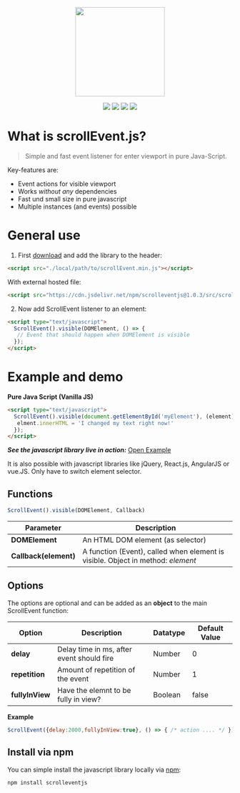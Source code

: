 <p align="center">
<img src="https://www.bit01.de/wp-content/uploads/2020/03/scrollEvent.png" height="200" />
</p>
  
<p align="center">
<img src="https://img.shields.io/github/size/bitnulleins/scrollEvent.js/src/scrollEvent.min.js?label=size%20%28minimize%29" /> <img src="https://img.shields.io/npm/v/scrolleventjs" /> <img src="https://img.shields.io/npm/dm/scrolleventjs" />  <img src="https://img.shields.io/github/issues/bitnulleins/scrollEvent.js" /> 
</p>

# What is scrollEvent.js?
> Simple and fast event listener for enter viewport in pure Java-Script.

Key-features are:
* Event actions for visible viewport
* Works *without any* dependencies
* Fast und small size in pure javascript
* Multiple instances (and events) possible

# General use
1. First [download](https://github.com/bitnulleins/scrollEvent.js/archive/master.zip) and add the library to the header:
```html
<script src="./local/path/to/scrollEvent.min.js"></script>
```
With external hosted file:
```html
<script src="https://cdn.jsdelivr.net/npm/scrolleventjs@1.0.3/src/scrollEvent.min.js"></script>
```
2. Now add ScrollEvent listener to an element:

```html
<script type="text/javascript">
  ScrollEvent().visible(DOMElement, () => {
   // Event that should happen when DOMElement is visible
  });
</script>
```

# Example and demo

**Pure Java Script (Vanilla JS)**
```html
<script type="text/javascript">
  ScrollEvent().visible(document.getElementById('myElement'), (element) => {
   elment.innerHTML = 'I changed my text right now!'
  });
</script>
```

***See the javascript library live in action:*** [Open Example](https://bitnulleins.github.io/scrollEvent.js/)

It is also possible with javascript libraries like jQuery, React.js, AngularJS or vue.JS. Only have to switch element selector.

## Functions

```javascript
ScrollEvent().visible(DOMElement, Callback)
```

Parameter | Description
--- | ---
**DOMElement** | An HTML DOM element (as selector)
**Callback(element)** | A function (Event), called when element is visible. Object in method: *element*

## Options

The options are optional and can be added as an **object** to the main ScrollEvent function:

Option | Description | Datatype | Default Value
--- | --- | --- | ---
**delay** | Delay time in ms, after event should fire | Number | 0
**repetition** | Amount of repetition of the event | Number |  1
**fullyInView** | Have the elemnt to be fully in view? | Boolean | false

**Example**

```javascript
ScrollEvent({delay:2000,fullyInView:true}, () => { /* action .... */ });
```

## Install via npm

You can simple install the javascript library locally via [npm](https://www.npmjs.com/package/scrolleventjs):

```shell
npm install scrolleventjs
```
